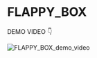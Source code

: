 # FLAPPY_BOX

DEMO VIDEO 👇

![FLAPPY_BOX_demo_video](https://user-images.githubusercontent.com/89120515/174879819-73022326-e8ed-4ce3-a1f3-c3b53044d45a.gif)
